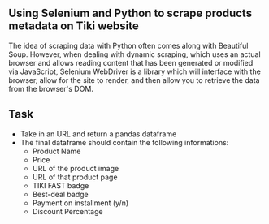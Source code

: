 ## Using Selenium and Python to scrape products metadata on Tiki website

The idea of scraping data with Python often comes along with Beautiful Soup. However, when dealing with dynamic scraping, which uses an actual browser and allows reading content that has been generated or modified via JavaScript, Selenium WebDriver is a library which will interface with the browser, allow for the site to render, and then allow you to retrieve the data from the browser's DOM.

## Task
- Take in an URL and return a pandas dataframe
- The final dataframe should contain the following informations:
  - Product Name
  - Price
  - URL of the product image
  - URL of that product page
  - TIKI FAST badge
  - Best-deal badge
  - Payment on installment (y/n)
  - Discount Percentage
  
